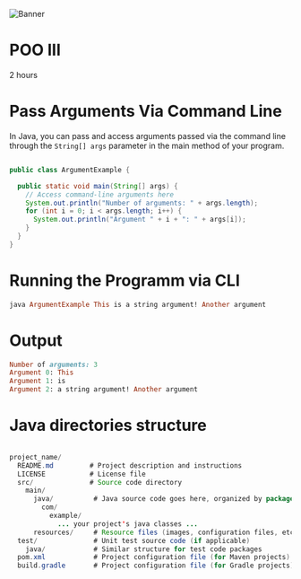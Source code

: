 ![Banner](images/medium-shot-woman-living-as-digital-nomad.jpg)
# POO III

2 hours

# Pass Arguments Via Command Line

In Java, you can pass and access arguments passed via the command line through the `String[] args` parameter in the main method of your program. 

```java

public class ArgumentExample {

  public static void main(String[] args) {
    // Access command-line arguments here
    System.out.println("Number of arguments: " + args.length);
    for (int i = 0; i < args.length; i++) {
      System.out.println("Argument " + i + ": " + args[i]);
    }
  }
}
```

# Running the Programm via CLI

```ruby
java ArgumentExample This is a string argument! Another argument
```

# Output
```ruby
Number of arguments: 3
Argument 0: This
Argument 1: is
Argument 2: a string argument! Another argument
```
# Java directories structure

```java

project_name/
  README.md         # Project description and instructions
  LICENSE           # License file
  src/              # Source code directory
    main/
      java/          # Java source code goes here, organized by package
        com/
          example/
            ... your project's java classes ...
      resources/     # Resource files (images, configuration files, etc.)
  test/              # Unit test source code (if applicable)
    java/            # Similar structure for test code packages
  pom.xml            # Project configuration file (for Maven projects)
  build.gradle       # Project configuration file (for Gradle projects)

```


